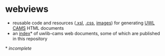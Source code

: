 # webviews
- reusable code and resources ([.xsl](https://github.com/uwlib-cams/webviews/tree/master/xsl), [.css](https://github.com/uwlib-cams/webviews/tree/master/css), [images](https://github.com/uwlib-cams/webviews/tree/master/images)) for generating [UWL CAMS](https://www.lib.washington.edu/cams) HTML documents
- an [index](https://uwlib-cams.github.io/webviews/)\* of uwlib-cams web documents, some of which are published in this repository

\* *incomplete*
